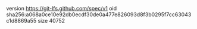 version https://git-lfs.github.com/spec/v1
oid sha256:a068a0ce10e92db0ecdf30de0a477e826093d8f3b0295f7cc63043c1d8869a55
size 40752

